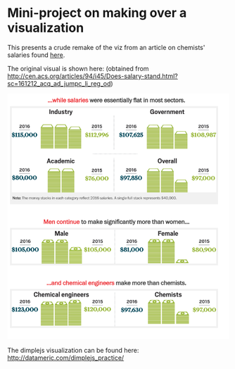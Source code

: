 # Mini-project on making over a visualization

This presents a crude remake of the viz from an article on chemists' salaries found [here](http://cen.acs.org/articles/94/i45/Does-salary-stand.html?sc=161212_acq_ad_jumpc_li_reg_od).

The original visual is shown here:
(obtained from http://cen.acs.org/articles/94/i45/Does-salary-stand.html?sc=161212_acq_ad_jumpc_li_reg_od)

![](miniproj3.png)

The dimplejs visualization can be found here: http://datameric.com/dimplejs_practice/
